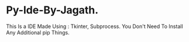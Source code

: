 # Py-Ide-By-Jagath.
This Is a IDE Made Using : Tkinter, Subprocess.
You Don't Need To Install Any Additional pip Things.
